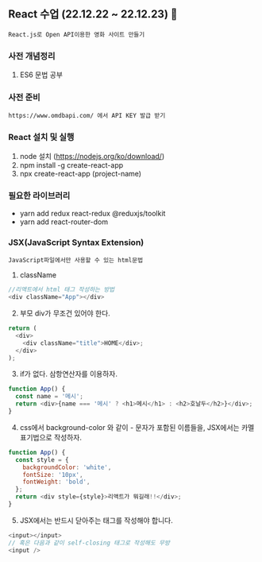 ## React 수업 (22.12.22 ~ 22.12.23) 👼

    React.js로 Open API이용한 영화 사이트 만들기

### 사전 개념정리

1. ES6 문법 공부

### 사전 준비

    https://www.omdbapi.com/ 에서 API KEY 발급 받기

### React 설치 및 실행

1. node 설치 (https://nodejs.org/ko/download/)
2. npm install -g create-react-app
3. npx create-react-app (project-name)

### 필요한 라이브러리

- yarn add redux react-redux @reduxjs/toolkit
- yarn add react-router-dom

### JSX(JavaScript Syntax Extension)

    JavaScript파일에서만 사용할 수 있는 html문법

1. className

```javascript
//리액트에서 html 태그 작성하는 방법
<div className="App"></div>
```

2. 부모 div가 무조건 있어야 한다.

```javascript
return (
  <div>
    <div className="title">HOME</div>;
  </div>
);
```

3. if가 없다. 삼항연산자를 이용하자.

```javascript
function App() {
  const name = '메시';
  return <div>{name === '메시' ? <h1>메시</h1> : <h2>호날두</h2>}</div>;
}
```

4. css에서 background-color 와 같이 - 문자가 포함된 이름들을, JSX에서는 카멜 표기법으로 작성하자.

```javascript
function App() {
  const style = {
    backgroundColor: 'white',
    fontSize: '10px',
    fontWeight: 'bold',
  };
  return <div style={style}>리액트가 뭐길래!!</div>;
}
```

5. JSX에서는 반드시 닫아주는 태그를 작성해야 합니다.

```javascript
<input></input>
// 혹은 다음과 같이 self-closing 태그로 작성해도 무방
<input />
```
